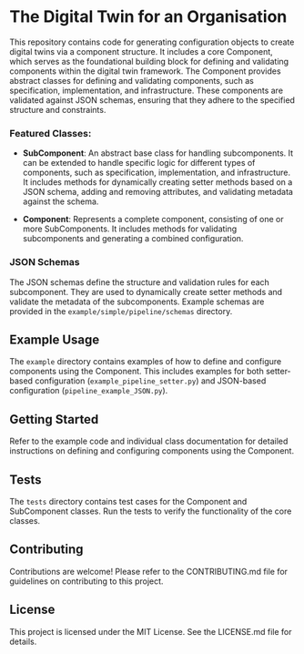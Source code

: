 # The Digital Twin for an Organisation

This repository contains code for generating configuration objects to create digital twins via a component structure. It includes a core Component, which serves as the foundational building block for defining and validating components within the digital twin framework.
The Component provides abstract classes for defining and validating components, such as specification, implementation, and infrastructure. These components are validated against JSON schemas, ensuring that they adhere to the specified structure and constraints.

### Featured Classes:

- **SubComponent**: An abstract base class for handling subcomponents. It can be extended to handle specific logic for different types of components, such as specification, implementation, and infrastructure. It includes methods for dynamically creating setter methods based on a JSON schema, adding and removing attributes, and validating metadata against the schema.

- **Component**: Represents a complete component, consisting of one or more SubComponents. It includes methods for validating subcomponents and generating a combined configuration.

### JSON Schemas

The JSON schemas define the structure and validation rules for each subcomponent. They are used to dynamically create setter methods and validate the metadata of the subcomponents. Example schemas are provided in the `example/simple/pipeline/schemas` directory.

## Example Usage

The `example` directory contains examples of how to define and configure components using the Component. This includes examples for both setter-based configuration (`example_pipeline_setter.py`) and JSON-based configuration (`pipeline_example_JSON.py`).

## Getting Started

Refer to the example code and individual class documentation for detailed instructions on defining and configuring components using the Component.

## Tests

The `tests` directory contains test cases for the Component and SubComponent classes. Run the tests to verify the functionality of the core classes.

## Contributing

Contributions are welcome! Please refer to the CONTRIBUTING.md file for guidelines on contributing to this project.

## License

This project is licensed under the MIT License. See the LICENSE.md file for details.
